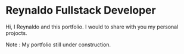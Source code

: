 # Reynaldo Fullstack Developer

Hi, I Reynaldo and this portfolio.
I would to share with you my personal projocts.

Note : My portfolio still under construction. 